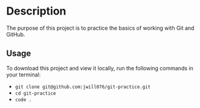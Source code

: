 # Description

The purpose of this project is to practice the basics of working with Git and GitHub.

## Usage

To download this project and view it locally, run the following commands in your terminal:

- `git clone git@github.com:jwill076/git-practice.git`
- `cd git-practice`
- `code .`